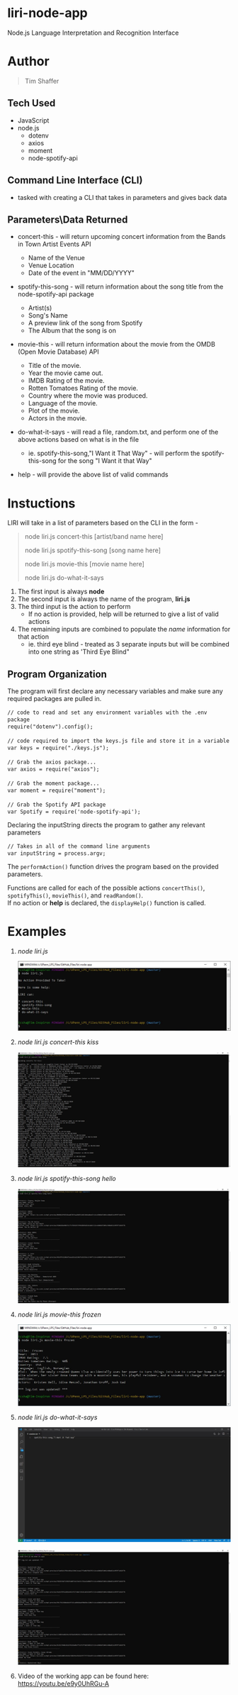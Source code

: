 # liri-node-app
Node.js Language Interpretation and Recognition Interface

# Author 
> Tim Shaffer

## Tech Used
* JavaScript
* node.js
    * dotenv
    * axios
    * moment
    * node-spotify-api
 

## Command Line Interface (CLI) 
* tasked with creating a CLI that takes in parameters and gives back data

## Parameters\Data Returned

* concert-this - will return upcoming concert information from the Bands in Town Artist Events API
    * Name of the Venue
    * Venue Location
    * Date of the event in "MM/DD/YYYY"

* spotify-this-song - will return information about the song title from the node-spotify-api package
    * Artist(s)
    * Song's Name
    * A preview link of the song from Spotify
    * The Album that the song is on

* movie-this - will return information about the movie from the OMDB (Open Movie Database) API 
    * Title of the movie.
    * Year the movie came out.
    * IMDB Rating of the movie.
    * Rotten Tomatoes Rating of the movie.
    * Country where the movie was produced.
    * Language of the movie.
    * Plot of the movie.
    * Actors in the movie.   

* do-what-it-says - will read a file, random.txt, and perform one of the above actions based on what is in the file
    * ie.  spotify-this-song,"I Want it That Way" - will perform the spotify-this-song for the song "I Want it that Way"

* help - will provide the above list of valid commands 

# Instuctions 
LIRI will take in a list of parameters based on the CLI in the form - 

> node liri.js concert-this [artist/band name here]
>
> node liri.js spotify-this-song [song name here]
>
> node liri.js movie-this [movie name here]
>
> node liri.js do-what-it-says

1.  The first input is always **node** 
1.  The second input is always the name of the program, **liri.js** 
1.  The third input is the action to perform
    * If no action is provided, help will be returned to give a list of valid actions
1.  The remaining inputs are combined to populate the *name* information for that action
    * ie. third eye blind - treated as 3 separate inputs but will be combined into one string as 'Third Eye Blind"

## Program Organization

The program will first declare any necessary variables and make sure any required packages are pulled in.

    // code to read and set any environment variables with the .env package 
    require("dotenv").config();

    // code required to import the keys.js file and store it in a variable 
    var keys = require("./keys.js");

    // Grab the axios package...
    var axios = require("axios");

    // Grab the moment package...
    var moment = require("moment");

    // Grab the Spotify API package
    var Spotify = require('node-spotify-api');

Declaring the inputString directs the program to gather any relevant parameters

    // Takes in all of the command line arguments
    var inputString = process.argv;

The `performAction()` function drives the program based on the provided parameters.

Functions are called for each of the possible actions `concertThis()`, `spotifyThis()`, `movieThis()`, and `readRandom()`.  
If no action or **help** is declared, the `displayHelp()` function is called.


# Examples

1.  *node liri.js*

    ![Screenshot for No Action](/testing/screenshots/no_input.jpg)

1.  *node liri.js concert-this kiss*
    
    ![Screenshot for concert-this kiss](/testing/screenshots/concert-this_kiss.jpg)

1.  *node liri.js spotify-this-song hello*

    ![Screenshot for spotify-this-song hello](/testing/screenshots/spotify-this-song_hello.jpg)

1.  *node liri.js movie-this frozen*

    ![Screenshot for movie-this frozen](/testing/screenshots/movie-this_frozen.jpg)

1.  *node liri.js do-what-it-says*

    ![Screenshot for random.txt](/testing/screenshots/random.jpg)

    ![Screenshot for do-what-it-says](/testing/screenshots/do-what-it-says.jpg)


1. Video of the working app can be found here: https://youtu.be/e9y0UhRGu-A


